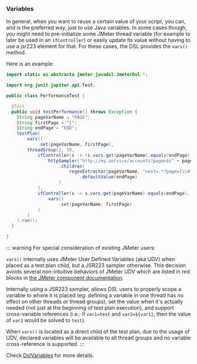 ### Variables

In general, when you want to reuse a certain value of your script, you can, and is the preferred way, just to use Java variables. In some cases though, you might need to pre-initialize some JMeter thread variable (for example to later be used in an `ifController`) or easily update its value without having to use a jsr223 element for that. For these cases, the DSL provides the `vars()` method.

Here is an example:

```java
import static us.abstracta.jmeter.javadsl.JmeterDsl.*;

import org.junit.jupiter.api.Test;

public class PerformanceTest {

  @Test
  public void testPerformance() throws Exception {
    String pageVarName = "PAGE";
    String firstPage = "1";
    String endPage = "END";
    testPlan(
        vars()
            .set(pageVarName, firstPage),
        threadGroup(2, 10,
            ifController(s -> !s.vars.get(pageVarName).equals(endPage),
                httpSampler("http://my.service/accounts?page=${" + pageVarName +"}")
                    .children(
                        regexExtractor(pageVarName, "next=.*?page=(\\d+)")
                            .defaultValue(endPage)
                    )
            ),
            ifController(s -> s.vars.get(pageVarName).equals(endPage),
                vars()
                    .set(pageVarName, firstPage)
            )
        )
    ).run();
  }

}
```

::: warning
For special consideration of existing JMeter users:

`vars()` internally uses JMeter User Defined Variables (aka UDV) when placed as a test plan child, but a JSR223 sampler otherwise. This decision avoids several non-intuitive behaviors of JMeter UDV which are listed in red blocks in [the JMeter component documentation](https://jmeter.apache.org/usermanual/component_reference.html#User_Defined_Variables).

Internally using a JSR223 sampler, allows DSL users to properly scope a variable to where it is placed (eg: defining a variable in one thread has no effect on other threads or thread groups), set the value when it's actually needed (not just at the beginning of test plan execution), and support cross-variable references (i.e.: if `var1=test` and `var2=${var1}`, then the value of `var2` would be solved to `test`).

When `vars()` is located as a direct child of the test plan, due to the usage of UDV, declared variables will be available to all thread groups and no variable cross-reference is supported.
:::

Check [DslVariables](/jmeter-java-dsl/src/main/java/us/abstracta/jmeter/javadsl/core/configs/DslVariables.java) for more details.
